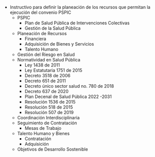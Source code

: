 - Instructivo para definir la planeación de los recursos que permitan la ejecución del convenio PSPIC
  - PSPIC
    - Plan de Salud Pública de Intervenciones Colectivas
    - Gestión de la Salud Pública
  - Planeación de Recursos
    - Financiera
    - Adquisición de Bienes y Servicios
    - Talento Humano
  - Gestión del Riesgo en Salud
  - Normatividad en Salud Pública
    - Ley 1438 de 2011
    - Ley Estatutaria 1751 de 2015
    - Decreto 3518 de 2006
    - Decreto 651 de 2011
    - Decreto único sector salud no. 780 de 2018
    - Decreto 637 de 2020
    - Plan Decenal de Salud Pública 2022  -2031
    - Resolución 1536 de 2015
    - Resolución 518 de 2015
    - Resolución 507 de 2019
  - Coordinación Interdisciplinaria
  - Seguimiento de Contratación
    - Mesas de Trabajo
  - Talento Humano y Bienes
    - Contratación
    - Adquisición
  - Objetivos de Desarrollo Sostenible